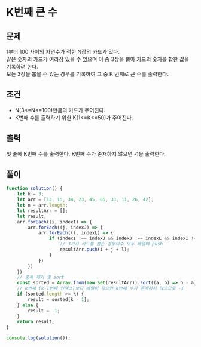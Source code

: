 # K번째 큰 수

## 문제
1부터 100 사이의 자연수가 적힌 N장의 카드가 있다.<br>
같은 숫자의 카드가 여라장 있을 수 있으며 이 중 3장을 뽑아 카드의 숫자를 합한 값을 기록하려 한다.<br>
모든 3장을 뽑을 수 있는 경우를 기록하여 그 중 K 번째로 큰 수를 출력한다.

## 조건
- N(3<=N<=100)만큼의 카드가 주어진다.
- K번째 수를 출력하기 위한 K(1<=K<=50)가 주어진다.
  
## 출력

첫 줄에 K번째 수를 출력한다, K번째 수가 존재하지 않으면 -1을 출력한다.

## 풀이

```js
function solution() {
    let k = 3;
    let arr = [13, 15, 34, 23, 45, 65, 33, 11, 26, 42];
    let n = arr.length;
    let resultArr = [];
    let result;
    arr.forEach((i, indexI) => {
        arr.forEach((j, indexJ) => {
            arr.forEach((l, indexL) => {
                if (indexI !== indexJ && indexJ !== indexL && indexI !== indexL) {
                    // 3가지 카드를 뽑는 경우의수 모두 배열에 push
                    resultArr.push(i + j + l);
                }
            })
        })
    })
    // 중복 제거 및 sort
    const sorted = Array.from(new Set(resultArr)).sort((a, b) => b - a);
    // k번째 (k-1번째 인덱스)보다 배열이 작으면 k번째 수가 존재하지 않으므로 -1
    if (sorted.length >= k) {
        result = sorted[k - 1];
    } else {
        result = -1;
    }
    return result;
}

console.log(solution());
```